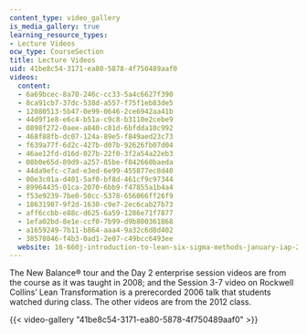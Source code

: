 ```yaml
---
content_type: video_gallery
is_media_gallery: true
learning_resource_types:
- Lecture Videos
ocw_type: CourseSection
title: Lecture Videos
uid: 41be8c54-3171-ea80-5878-4f750489aaf0
videos:
  content:
  - 6a69bcec-8a70-246c-cc33-5a4c6627f390
  - 8ca91cb7-37dc-538d-a557-f75f1eb83de5
  - 12080513-5b47-0e99-0646-2ce6942aa41b
  - 44d9f1e8-e6c4-b51a-c9c8-b3110e2cebe9
  - 0898f272-0aee-a840-c81d-6bfdda10c992
  - 468f88fb-dc07-124a-89e5-f849aed23c73
  - f639a77f-6d2c-427b-d07b-92626fb07d04
  - 46ae12fd-d16d-027b-22f0-3f2a54a22eb3
  - 08b0e65d-89d9-a257-85be-f842660baeda
  - 44da9efc-c7ad-e3ed-6e99-455877ec8d40
  - 00e3c01a-d401-5af0-bf8d-461cf9c97344
  - 89964435-01ca-2070-6bb9-f47855a1b4a4
  - f53e9239-7be0-50cc-5378-656066ff26f9
  - 18631987-9f2d-1630-c9e7-2ec6cab27b73
  - aff6ccbb-e88c-d625-6a59-1286e71f7877
  - 1efa02bd-8e1e-ccf0-7b99-d9b800361868
  - a1659249-7b11-b864-aaa4-9a32c6d8d402
  - 38570846-f4b3-0ad1-2e07-c49bcc6493ee
  website: 16-660j-introduction-to-lean-six-sigma-methods-january-iap-2012
---
```


The New Balance® tour and the Day 2 enterprise session videos are from the course as it was taught in 2008; and the Session 3-7 video on Rockwell Collins’ Lean Transformation is a prerecorded 2006 talk that students watched during class. The other videos are from the 2012 class.

{{< video-gallery "41be8c54-3171-ea80-5878-4f750489aaf0" >}}

